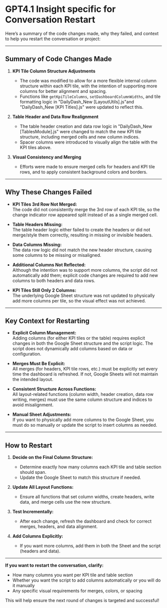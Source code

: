 # GPT4.1 Insight specific for Conversation Restart

Here’s a summary of the code changes made, why they failed, and context to help you restart the conversation or project:

---

## Summary of Code Changes Made

1. **KPI Tile Column Structure Adjustments**
   - The code was modified to allow for a more flexible internal column structure within each KPI tile, with the intention of supporting more columns for better alignment and spacing.
   - Functions like `getKpiTileColumns`, `setDashboardColumnWidths`, and tile formatting logic in "DailyDash_New [LayoutUtils].js"and "DailyDash_New [KPI Titles].js" were updated to reflect this.

2. **Table Header and Data Row Realignment**
   - The table header creation and data row logic in "DailyDash_New [TablesModule].js" were changed to match the new KPI tile structure, including merged cells and new column indices.
   - Spacer columns were introduced to visually align the table with the KPI tiles above.

3. **Visual Consistency and Merging**
   - Efforts were made to ensure merged cells for headers and KPI tile rows, and to apply consistent background colors and borders.

---

## Why These Changes Failed

- **KPI Tiles 3rd Row Not Merged:**  
  The code did not consistently merge the 3rd row of each KPI tile, so the change indicator row appeared split instead of as a single merged cell.

- **Table Headers Missing:**  
  The table header logic either failed to create the headers or did not merge/style them correctly, resulting in missing or invisible headers.

- **Data Columns Missing:**  
  The data row logic did not match the new header structure, causing some columns to be missing or misaligned.

- **Additional Columns Not Reflected:**  
  Although the intention was to support more columns, the script did not automatically add them; explicit code changes are required to add new columns to both headers and data rows.

- **KPI Tiles Still Only 2 Columns:**  
  The underlying Google Sheet structure was not updated to physically add more columns per tile, so the visual effect was not achieved.

---

## Key Context for Restarting

- **Explicit Column Management:**  
  Adding columns (for either KPI tiles or the table) requires explicit changes in both the Google Sheet structure and the script logic. The script does not dynamically add columns based on data or configuration.

- **Merges Must Be Explicit:**  
  All merges (for headers, KPI tile rows, etc.) must be explicitly set every time the dashboard is refreshed. If not, Google Sheets will not maintain the intended layout.

- **Consistent Structure Across Functions:**  
  All layout-related functions (column width, header creation, data row writing, merges) must use the same column structure and indices to avoid misalignment.

- **Manual Sheet Adjustments:**  
  If you want to physically add more columns to the Google Sheet, you must do so manually or update the script to insert columns as needed.

---

## How to Restart

1. **Decide on the Final Column Structure:**  
   - Determine exactly how many columns each KPI tile and table section should span.
   - Update the Google Sheet to match this structure if needed.

2. **Update All Layout Functions:**  
   - Ensure all functions that set column widths, create headers, write data, and merge cells use the new structure.

3. **Test Incrementally:**  
   - After each change, refresh the dashboard and check for correct merges, headers, and data alignment.

4. **Add Columns Explicitly:**  
   - If you want more columns, add them in both the Sheet and the script (headers and data).

---

**If you want to restart the conversation, clarify:**

- How many columns you want per KPI tile and table section
- Whether you want the script to add columns automatically or you will do it manually
- Any specific visual requirements for merges, colors, or spacing

This will help ensure the next round of changes is targeted and successful!
